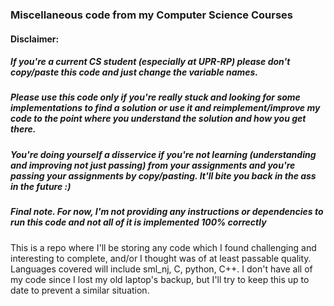 ### Miscellaneous code from my Computer Science Courses

#### Disclaimer:
##### If you're a current CS student (especially at UPR-RP) please don't copy/paste this code and just change the variable names. 
##### Please use this code only if you're really stuck and looking for some implementations to find a solution or use it and reimplement/improve my code to the point where you understand the solution and how you get there. 
##### You're doing yourself a disservice if you're not learning (understanding and improving not just passing) from your assignments and you're passing your assignments by copy/pasting. It'll bite you back in the ass in the future :)
##### Final note. For now, I'm not providing any instructions or dependencies to run this code and not all of it is implemented 100% correctly

This is a repo where I'll be storing any code which I found challenging and interesting to complete, and/or I thought was of at least passable quality.
Languages covered will include sml_nj, C, python, C++. 
I don't have all of my code since I lost my old laptop's backup, but I'll try to keep this up to date to prevent a similar situation.

